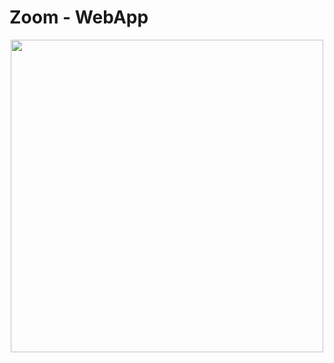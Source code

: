 # Zoom - WebApp

<p align="center">
<img src="https://user-images.githubusercontent.com/89645358/167095011-42e2e095-8a82-468c-82ee-483101803ec8.PNG" width="500px"/>
</p>

